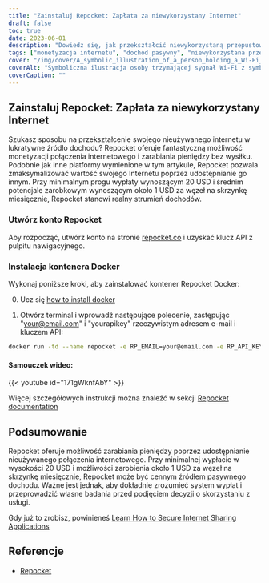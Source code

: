 ```yaml
---
title: "Zainstaluj Repocket: Zapłata za niewykorzystany Internet"
draft: false
toc: true
date: 2023-06-01
description: "Dowiedz się, jak przekształcić niewykorzystaną przepustowość łącza internetowego w pasywny strumień dochodów, udostępniając ją innym."
tags: ["monetyzacja internetu", "dochód pasywny", "niewykorzystana przepustowość", "udostępnianie internetu", "zarabiać pieniądze", "połączenie internetowe", "peer-to-peer", "Repocket", "EarnApp", "HoneyGain", "VPN", "cele skrobania", "opcje wypłaty", "przekazy pieniężne", "BTC", "LTC", "MATIC", "zarobki", "elastyczność", "klucz api", "zarabianie pieniędzy z nieużywanego internetu", "monetyzacja połączenia internetowego", "Pasywny dochód z dzielenia się internetem", "Zarabiaj pieniądze bez wysiłku", "minimalny próg wypłaty", "średni potencjał zarobkowy", "Kontener Repocket Docker", "Dokumentacja repocketów", "dokładne zrozumienie systemu wypłat", "przeprowadzić badania przed użyciem"]
cover: "/img/cover/A_symbolic_illustration_of_a_person_holding_a_Wi-Fi_signal.png"
coverAlt: "Symboliczna ilustracja osoby trzymającej sygnał Wi-Fi z symbolami pieniędzy wpływającymi do jej kieszeni."
coverCaption: ""
---
```


## Zainstaluj Repocket: Zapłata za niewykorzystany Internet

Szukasz sposobu na przekształcenie swojego nieużywanego internetu w lukratywne źródło dochodu? Repocket oferuje fantastyczną możliwość monetyzacji połączenia internetowego i zarabiania pieniędzy bez wysiłku. Podobnie jak inne platformy wymienione w tym artykule, Repocket pozwala zmaksymalizować wartość swojego Internetu poprzez udostępnianie go innym. Przy minimalnym progu wypłaty wynoszącym 20 USD i średnim potencjale zarobkowym wynoszącym około 1 USD za węzeł na skrzynkę miesięcznie, Repocket stanowi realny strumień dochodów.

### Utwórz konto Repocket
Aby rozpocząć, utwórz konto na stronie [repocket.co](https://link.repocket.co/raqc) i uzyskać klucz API z pulpitu nawigacyjnego.

### Instalacja kontenera Docker
Wykonaj poniższe kroki, aby zainstalować kontener Repocket Docker:

0. Ucz się [how to install docker](https://simeononsecurity.ch/other/creating-profitable-low-powered-crypto-miners/#installing-docker)

1. Otwórz terminal i wprowadź następujące polecenie, zastępując "your@email.com" i "yourapikey" rzeczywistym adresem e-mail i kluczem API:
```bash
docker run -td --name repocket -e RP_EMAIL=your@email.com -e RP_API_KEY=yourapikey -d --restart=always repocket/repocket
```

#### Samouczek wideo:

{{< youtube id="171gWknfAbY" >}}

Więcej szczegółowych instrukcji można znaleźć w sekcji [Repocket documentation](https://link.repocket.co/raqc)

## Podsumowanie
Repocket oferuje możliwość zarabiania pieniędzy poprzez udostępnianie nieużywanego połączenia internetowego. Przy minimalnej wypłacie w wysokości 20 USD i możliwości zarobienia około 1 USD za węzeł na skrzynkę miesięcznie, Repocket może być cennym źródłem pasywnego dochodu. Ważne jest jednak, aby dokładnie zrozumieć system wypłat i przeprowadzić własne badania przed podjęciem decyzji o skorzystaniu z usługi.

Gdy już to zrobisz, powinieneś [Learn How to Secure Internet Sharing Applications](https://simeononsecurity.ch/other/how-to-secure-internet-sharing-applications/)

## Referencje
- [Repocket](https://link.repocket.co/raqc)